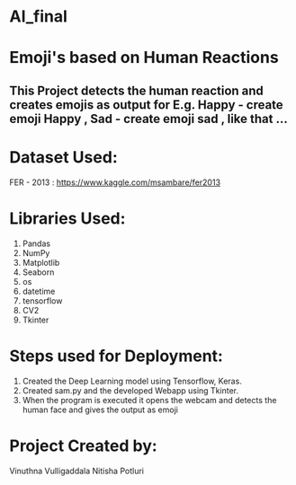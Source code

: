 # AI_final
# Emoji's based on Human Reactions
## This Project detects the human reaction and creates emojis as output for E.g. Happy - create emoji Happy , Sad - create emoji sad , like that ...

# Dataset Used:
FER - 2013 : https://www.kaggle.com/msambare/fer2013

# Libraries Used:
1. Pandas
2. NumPy
3. Matplotlib
4. Seaborn
5. os
6. datetime
7. tensorflow
8. CV2
9. Tkinter

# Steps used for Deployment:
1. Created the Deep Learning model using Tensorflow, Keras.
2. Created sam.py and the developed Webapp using Tkinter.
3. When the program is executed it opens the webcam and detects the human face and gives the output as emoji

# Project Created by:
Vinuthna Vulligaddala
Nitisha Potluri
